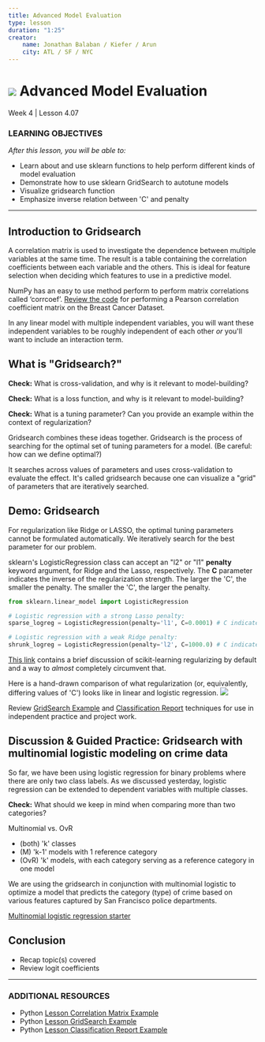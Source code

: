 ```yaml
---
title: Advanced Model Evaluation
type: lesson
duration: "1:25"
creator:
    name: Jonathan Balaban / Kiefer / Arun
    city: ATL / SF / NYC
---
```


# ![](https://ga-dash.s3.amazonaws.com/production/assets/logo-9f88ae6c9c3871690e33280fcf557f33.png) Advanced Model Evaluation
Week 4 | Lesson 4.07

### LEARNING OBJECTIVES
*After this lesson, you will be able to:*
- Learn about and use sklearn functions to help perform different kinds of model evaluation
- Demonstrate how to use sklearn GridSearch to autotune models
- Visualize gridsearch function
- Emphasize inverse relation between 'C' and penalty

---
## Introduction to Gridsearch

A correlation matrix is used to investigate the dependence between multiple variables at the same time. The result is a table containing the correlation coefficients between each variable and the others. This is ideal for feature selection when deciding which features to use in a predictive model.		 

NumPy has an easy to use method perform to perform matrix correlations called ‘corrcoef’. [Review the code](./code/4.07-breast-cancer-coefficients.ipynb) for performing a Pearson correlation coefficient matrix on the Breast Cancer Dataset.

In any linear model with multiple independent variables, you will want these independent variables to be roughly independent of each other _or_ you'll want to include an interaction term.

## What is "Gridsearch?"

**Check:** What is cross-validation, and why is it relevant to model-building?

**Check:** What is a loss function, and why is it relevant to model-building?

**Check:** What is a tuning parameter? Can you provide an example within the context of regularization?

Gridsearch combines these ideas together. Gridsearch is the process of searching for the optimal set of tuning parameters for a model. (Be careful: how can we define optimal?)

It searches across values of parameters and uses cross-validation to evaluate the effect. It's called gridsearch because one can visualize a "grid" of parameters that are iteratively searched.

## Demo: Gridsearch

For regularization like Ridge or LASSO, the optimal tuning parameters cannot be formulated automatically. We iteratively search for the best parameter for our problem.

sklearn's LogisticRegression class can accept an "l2" or "l1" **penalty** keyword argument, for Ridge and the Lasso, respectively. The **C** parameter indicates the inverse of the regularization strength. The larger the 'C', the smaller the penalty. The smaller the 'C', the larger the penalty.

```python
from sklearn.linear_model import LogisticRegression

# Logistic regression with a strong Lasso penalty:
sparse_logreg = LogisticRegression(penalty='l1', C=0.0001) # C indicates strong regularization, l1 penalty indicates LASSO

# Logistic regression with a weak Ridge penalty:
shrunk_logreg = LogisticRegression(penalty='l2', C=1000.0) # C indicates weak regularization, l2 penalty indicates Ridge
```

[This link](http://datascience.stackexchange.com/questions/10805/does-scikit-learn-use-regularization-by-default/10806) contains a brief discussion of scikit-learning regularizing by default and a way to _almost_ completely circumvent that.

Here is a hand-drawn comparison of what regularization (or, equivalently, differing values of 'C') looks like in linear and logistic regression.
![](assets/images/linear-logistic-regularization-visualization.jpeg)

Review [GridSearch Example](./code/4.07-search-grid.ipynb) and [Classification Report](./code/4.07-classification-report.ipynb) techniques for use in independent practice and project work.

<a name="guided-practice"></a>
## Discussion & Guided Practice: Gridsearch with multinomial logistic modeling on crime data

So far, we have been using logistic regression for binary problems where there are only two class labels. As we discussed yesterday, logistic regression can be extended to dependent variables with multiple classes.

**Check:** What should we keep in mind when comparing more than two categories?

Multinomial vs. OvR
- (both) 'k' classes
- (M) 'k-1' models with 1 reference category
- (OvR) 'k' models, with each category serving as a reference category in one model

We are using the gridsearch in conjunction with multinomial logistic to optimize a model that predicts the category (type) of crime based on various features captured by San Francisco police departments.

[Multinomial logistic regression starter](../4.08-gridsearch-lab/4.08-gridsearch-starter-code.ipynb)

<a name="conclusion"></a>
## Conclusion
- Recap topic(s) covered
- Review logit coefficients

***

### ADDITIONAL RESOURCES
- Python [Lesson Correlation Matrix Example](./code/starter-code/4.07-breast-cancer-coefficients.ipynb)
- Python [Lesson GridSearch Example](./code/starter-code/4.07-search-grid.ipynb)
- Python [Lesson Classification Report Example](./code/starter-code/4.07-classification-report.ipynb)
